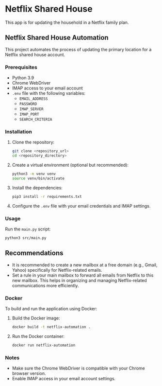 # Netflix Shared House

This app is for updating the household in a Netflix family plan.

## Netflix Shared House Automation

This project automates the process of updating the primary location for a Netflix shared house account.

### Prerequisites

*   Python 3.9
*   Chrome WebDriver
*   IMAP access to your email account
*   `.env` file with the following variables:
    *   `EMAIL_ADDRESS`
    *   `PASSWORD`
    *   `IMAP_SERVER`
    *   `IMAP_PORT`
    *   `SEARCH_CRITERIA`

### Installation

1.  Clone the repository:

    ```bash
    git clone <repository_url>
    cd <repository_directory>
    ```

2.  Create a virtual environment (optional but recommended):

    ```bash
    python3 -m venv venv
    source venv/bin/activate
    ```

3.  Install the dependencies:

    ```bash
    pip3 install -r requirements.txt
    ```

4.  Configure the `.env` file with your email credentials and IMAP settings.

### Usage

Run the `main.py` script:

```bash
python3 src/main.py
```

## Recommendations

- It is recommended to create a new mailbox at a free domain (e.g., Gmail, Yahoo) specifically for Netflix-related emails.
- Set a rule in your main mailbox to forward all emails from Netflix to this new mailbox. This helps in organizing and managing Netflix-related communications more efficiently.

### Docker

To build and run the application using Docker:

1.  Build the Docker image:

    ```bash
    docker build -t netflix-automation .
    ```

2.  Run the Docker container:

    ```bash
    docker run netflix-automation
    ```

### Notes

*   Make sure the Chrome WebDriver is compatible with your Chrome browser version.
*   Enable IMAP access in your email account settings.
